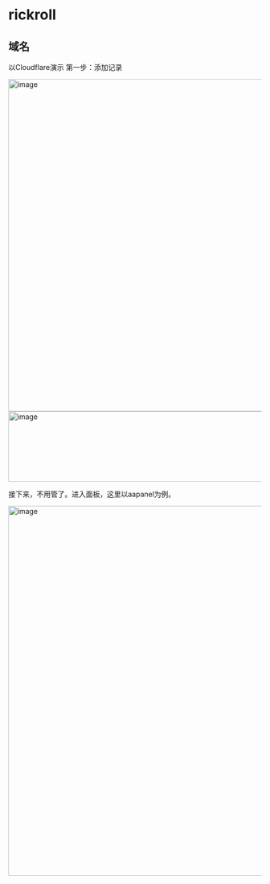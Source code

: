 # rickroll
## 域名
以Cloudflare演示
第一步：添加记录

<img width="1227" height="661" alt="image" src="https://github.com/user-attachments/assets/a3918b00-0d77-41a5-ac4e-6849c2302ebf" />

<img width="760" height="140" alt="image" src="https://github.com/user-attachments/assets/1d52bf19-bdec-498c-91bd-d471434e6942" />

接下来，不用管了。进入面板，这里以aapanel为例。

<img width="1252" height="736" alt="image" src="https://github.com/user-attachments/assets/bf48db69-514b-4f78-a84e-d0e7beffded2" />

